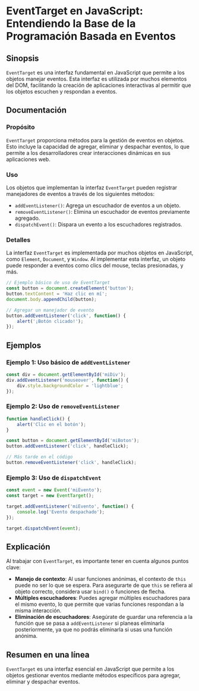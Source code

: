 <!--
Meta Description: # EventTarget en JavaScript: Entendiendo la Base de la Programación Basada en Eventos ## Sinopsis `EventTarget` es una interfaz fundamental en JavaScr...
Meta Keywords: eventos, que, eventtarget, javascript, button
-->

# EventTarget en JavaScript: Entendiendo la Base de la Programación Basada en Eventos

## Sinopsis
`EventTarget` es una interfaz fundamental en JavaScript que permite a los objetos manejar eventos. Esta interfaz es utilizada por muchos elementos del DOM, facilitando la creación de aplicaciones interactivas al permitir que los objetos escuchen y respondan a eventos.

## Documentación

### Propósito
`EventTarget` proporciona métodos para la gestión de eventos en objetos. Esto incluye la capacidad de agregar, eliminar y despachar eventos, lo que permite a los desarrolladores crear interacciones dinámicas en sus aplicaciones web.

### Uso
Los objetos que implementan la interfaz `EventTarget` pueden registrar manejadores de eventos a través de los siguientes métodos:
- `addEventListener()`: Agrega un escuchador de eventos a un objeto.
- `removeEventListener()`: Elimina un escuchador de eventos previamente agregado.
- `dispatchEvent()`: Dispara un evento a los escuchadores registrados.

### Detalles
La interfaz `EventTarget` es implementada por muchos objetos en JavaScript, como `Element`, `Document`, y `Window`. Al implementar esta interfaz, un objeto puede responder a eventos como clics del mouse, teclas presionadas, y más.

```javascript
// Ejemplo básico de uso de EventTarget
const button = document.createElement('button');
button.textContent = 'Haz clic en mí';
document.body.appendChild(button);

// Agregar un manejador de evento
button.addEventListener('click', function() {
    alert('¡Botón clicado!');
});
```

## Ejemplos

### Ejemplo 1: Uso básico de `addEventListener`
```javascript
const div = document.getElementById('miDiv');
div.addEventListener('mouseover', function() {
    div.style.backgroundColor = 'lightblue';
});
```

### Ejemplo 2: Uso de `removeEventListener`
```javascript
function handleClick() {
    alert('Clic en el botón');
}

const button = document.getElementById('miBoton');
button.addEventListener('click', handleClick);

// Más tarde en el código
button.removeEventListener('click', handleClick);
```

### Ejemplo 3: Uso de `dispatchEvent`
```javascript
const event = new Event('miEvento');
const target = new EventTarget();

target.addEventListener('miEvento', function() {
    console.log('Evento despachado');
});

target.dispatchEvent(event);
```

## Explicación
Al trabajar con `EventTarget`, es importante tener en cuenta algunos puntos clave:
- **Manejo de contexto**: Al usar funciones anónimas, el contexto de `this` puede no ser lo que se espera. Para asegurarte de que `this` se refiera al objeto correcto, considera usar `bind()` o funciones de flecha.
- **Múltiples escuchadores**: Puedes agregar múltiples escuchadores para el mismo evento, lo que permite que varias funciones respondan a la misma interacción.
- **Eliminación de escuchadores**: Asegúrate de guardar una referencia a la función que se pasa a `addEventListener` si planeas eliminarla posteriormente, ya que no podrás eliminarla si usas una función anónima.

## Resumen en una línea
`EventTarget` es una interfaz esencial en JavaScript que permite a los objetos gestionar eventos mediante métodos específicos para agregar, eliminar y despachar eventos.